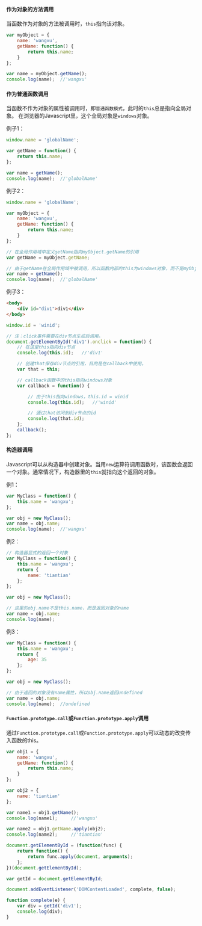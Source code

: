 #### 作为对象的方法调用

当函数作为对象的方法被调用时，`this`指向该对象。

```javascript
var myObject = {
    name: 'wangxu',
    getName: function() {
        return this.name;
    }
};

var name = myObject.getName();
console.log(name);  //'wangxu'
```

#### 作为普通函数调用

当函数不作为对象的属性被调用时，即`普通函数模式`，此时的`this`总是指向全局对象。
在浏览器的Javascript里，这个全局对象是`windows`对象。

例子1：

```javascript
window.name = 'globalName';

var getName = function() {
    return this.name;
};

var name = getName();
console.log(name);  //'globalName'
```
例子2：

```javascript
window.name = 'globalName';

var myObject = {
    name: 'wangxu',
    getName: function() {
        return this.name;
    }
};

// 在全局作用域中定义getName指向myObject.getName的引用
var getName = myObject.getName;

// 由于getName在全局作用域中被调用，所以函数内部的this为windows对象，而不是myObject对象
var name = getName();
console.log(name);  //'globalName'
```

例子3：

```html
<body>
    <div id="div1">div1</div>
</body>
```

```javascript
window.id = 'winid';

// 注：click事件需要在div节点生成后调用。
document.getElementById('div1').onclick = function() {
    // 在这里this指向div节点
    console.log(this.id);   //'div1'

    // 创建that保存div节点的引用，目的是在callback中使用。
    var that = this;

    // callback函数中的this指向windows对象
    var callback = function() {

        // 由于this指向windows，this.id = winid
        console.log(this.id);   //'winid'

        // 通过that访问到div节点的id
        console.log(that.id);
    };
    callback();
};
```

#### 构造器调用

Javascript可以从构造器中创建对象。当用`new`运算符调用函数时，该函数会返回一个对象。通常情况下，构造器里的`this`就指向这个返回的对象。

例1：

```javascript
var MyClass = function() {
    this.name = 'wangxu';
};

var obj = new MyClass();
var name = obj.name;
console.log(name);  //'wangxu'
```

例2：

```javascript
// 构造器显式的返回一个对象
var MyClass = function() {
    this.name = 'wangxu';
    return {
        name: 'tiantian'
    };
};

var obj = new MyClass();

// 这里的obj.name不是this.name，而是返回对象的name
var name = obj.name;
console.log(name);
```

例3：

```javascript
var MyClass = function() {
    this.name = 'wangxu';
    return {
        age: 35
    };
};

var obj = new MyClass();

// 由于返回的对象没有name属性，所以obj.name返回undefined
var name = obj.name;
console.log(name);  //undefined
```

#### `Function.prototype.call`或`Function.prototype.apply`调用

通过`Function.prototype.call`或`Function.prototype.apply`可以动态的改变传入函数的this。

```javascript
var obj1 = {
    name: 'wangxu',
    getName: function() {
        return this.name;
    }
};

var obj2 = {
    name: 'tiantian'
};

var name1 = obj1.getName();
console.log(name1);     //'wangxu'

var name2 = obj1.getName.apply(obj2);
console.log(name2);     //'tiantian'
```


```javascript
document.getElementById = (function(func) {
    return function() {
        return func.apply(document, arguments);
    };
})(document.getElementById);

var getId = document.getElementById;

document.addEventListener('DOMContentLoaded', complete, false);

function complete(e) {
    var div = getId('div1');
    console.log(div);
}
```
